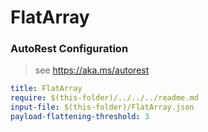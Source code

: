 # FlatArray
### AutoRest Configuration
> see https://aka.ms/autorest

``` yaml
title: FlatArray
require: $(this-folder)/../../../readme.md
input-file: $(this-folder)/FlatArray.json
payload-flattening-threshold: 3
```
